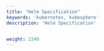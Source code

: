 ```yaml
---
title: "Helm Specification"
keywords: 'kubernetes, kubesphere'
description: 'Helm Specification'


weight: 2240
---
```

